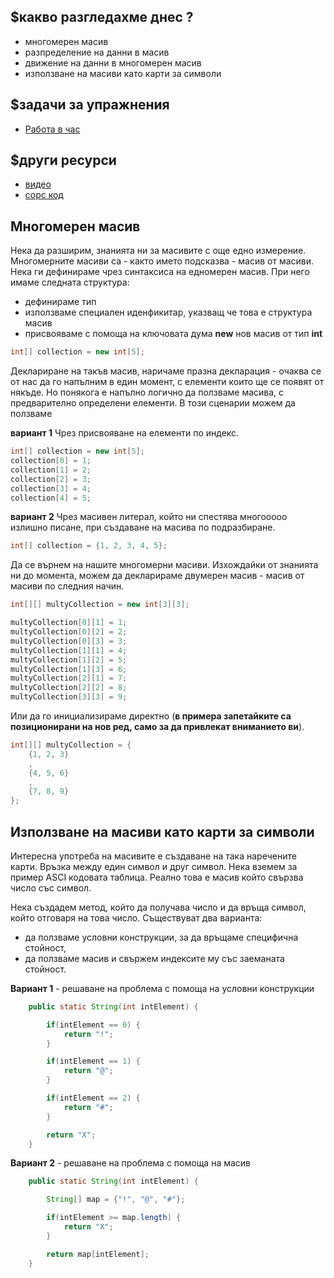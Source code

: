 ## $какво разгледахме днес ?
- многомерен масив
- разпределение на данни в масив
- движение на данни в многомерен масив
- използване на масиви като карти за символи

## $задачи за упражнения
- [Работа в час](https://github.com/mihail-petrov/netit-webdev-java/tree/master/22-23/%40semester_1/week-11-1/cw)

## $други ресурси
- [видео](https://drive.google.com/file/d/1tdwjLW8KiWH2QoR5zGr5sT7-fsVlshuo/view?usp=sharing)
- [сорс код](https://github.com/mihail-petrov/netit-webdev-java/tree/master/22-23/%40semester_1/week-11-1/source)


## Многомерен масив

Нека да разширим, знанията ни за масивите с още едно измерение. Многомерните масиви са - както името подсказва - масив от масиви. Нека ги дефинираме чрез синтаксиса на едномерен масив. При него имаме следната структура:
- дефинираме тип
- използваме специален иденфикитар, указващ че това е структура масив
- присвояваме с помоща на ключовата дума **new** нов масив от тип **int**

```java
int[] collection = new int[5];
```

Деклариране на такъв масив, наричаме празна декларация - очаква се от нас да го напълним в един момент, с елементи които ще се появят от някъде. Но понякога е напълно логично да ползваме масива, с предварително определени елементи. В този сценарии можем да ползваме 

**вариант 1**
Чрез присвояване на елементи по индекс. 

```java
int[] collection = new int[5];
collection[0] = 1;
collection[1] = 2;
collection[2] = 3;
collection[3] = 4;
collection[4] = 5;
```

**вариант 2**
Чрез масивен литерал, който ни спестява многооооо излишно писане, при създаване на масива по подразбиране.

```java
int[] collection = {1, 2, 3, 4, 5};
```

Да се върнем на нашите многомерни масиви. Изхождайки от знанията ни до момента, можем да декларираме двумерен масив - масив от масиви по следния начин.

```java
int[][] multyCollection = new int[3][3];

multyCollection[0][1] = 1;
multyCollection[0][2] = 2;
multyCollection[0][3] = 3;
multyCollection[1][1] = 4;
multyCollection[1][2] = 5;
multyCollection[1][3] = 6;
multyCollection[2][1] = 7;
multyCollection[2][2] = 8;
multyCollection[3][3] = 9;
```

Или да го инициализираме директно (**в примера запетайките са позиционирани на нов ред, само за да привлекат вниманието ви**).

```java
int[][] multyCollection = {
    {1, 2, 3}
    ,
    {4, 5, 6}
    ,
    {7, 8, 9}
};
```

## Използване на масиви като карти за символи

Интересна употреба на масивите е създаване на така наречените карти. Връзка между един символ и друг символ. Нека вземем за пример ASCI кодовата таблица. Реално това е масив който свързва число със символ. 

Нека създадем метод, който да получава число и да връща символ, който отговаря на това число. Съществуват два варианта:
- да ползваме условни конструкции, за да връщаме специфична стойност, 
- да ползваме масив и свържем индексите му със заеманата стойност. 

**Вариант 1** - решаване на проблема с помоща на условни конструкции

```java
    public static String(int intElement) {

        if(intElement == 0) {
            return "!";
        }

        if(intElement == 1) {
            return "@";
        }        

        if(intElement == 2) {
            return "#";
        }        

        return "X";
    }
```

**Вариант 2** - решаване на проблема с помоща на масив

```java
    public static String(int intElement) {

        String[] map = {"!", "@", "#"};

        if(intElement >= map.length) {
            return "X";
        }

        return map[intElement];
    }
```